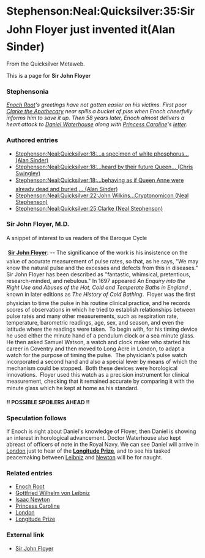 
# Stephenson:Neal:Quicksilver:35:Sir John Floyer just invented it(Alan Sinder)

From the Quicksilver Metaweb.

This is a page for **Sir John Floyer**
### Stephensonia


*[Enoch Root](/enoch-root)'s greetings have not gotten easier on his victims. First poor [Clarke the Apothecary](/stephenson-neal-quicksilver-25-clarke-neal-stephenson) near spills a bucket of piss when Enoch cheerfully informs him to save it up. Then 58 years later, Enoch almost delivers a heart attack to [Daniel Waterhouse](/daniel-waterhouse) along with [Princess Caroline](/caroline-of-ansbach)'s [letter](/stephenson-neal-quicksilver-18-a-specimen-of-white-phosphorus-alan-sinder).*

### Authored entries


* [Stephenson:Neal:Quicksilver:18:...a specimen of white phosphorus... (Alan Sinder)](/stephenson-neal-quicksilver-18-a-specimen-of-white-phosphorus-alan-sinder)
* [Stephenson:Neal:Quicksilver:18:...heard by their future Queen... (Chris Swingley)](/stephenson-neal-quicksilver-18-heard-by-their-future-queen-chris-swingley)
* [Stephenson:Neal:Quicksilver:18:...behaving as if Queen Anne were already dead and buried,... (Alan Sinder)](/stephenson-neal-quicksilver-18-behaving-as-if-queen-anne-were-already-dead-and-buried-alan-sinder)
* [Stephenson:Neal:Quicksilver:22:John Wilkins...Cryptonomicon (Neal Stephenson)](/stephenson-neal-quicksilver-22-john-wilkins-cryptonomicon-neal-stephenson)
* [Stephenson:Neal:Quicksilver:25:Clarke (Neal Stephenson)](/stephenson-neal-quicksilver-25-clarke-neal-stephenson)


### Sir John Floyer, M.D.


A snippet of interest to us readers of the Baroque Cycle 

 **[Sir John Floyer](/http-freepages-genealogy-rootsweb-com-floyer-sirjohnfloyer-htm)**: -- The significance of the work is his insistence on the value of accurate measurement of pulse rates, so that, as he says, "We may know the natural pulse and the excesses and defects from this in diseases." Sir John Floyer has been described as "fantastic, whimsical, pretentious, research-minded, and nebulous." In 1697 appeared *An Enquiry into the Right Use and Abuses of the Hot, Cold and Temperate Baths in England* , known in later editions as *The History of Cold Bathing*.  Floyer was the first physician to time the pulse in his routine clinical practice, and he records scores of observations in which he tried to establish relationships between pulse rates and many other measurements, such as respiration rate, temperature, barometric readings, age, sex, and season, and even the latitude where the readings were taken.  To begin with, for his timing device he used either the minute hand of a pendulum clock or a sea minute glass.  He then asked Samuel Watson, a watch and clock maker who started his career in Coventry and then moved to Long Acre in London, to adapt a watch for the purpose of timing the pulse.  The physician's pulse watch incorporated a second hand and also a special lever by means of which the mechanism could be stopped.  Both these devices were horological innovations.  Floyer used this watch as a precision instrument for clinical measurement, checking that it remained accurate by comparing it with the minute glass which he kept at home as his standard.  
  

**!! POSSIBLE SPOILERS AHEAD !!**  

### Speculation follows


If Enoch is right about Daniel's knowledge of Floyer, then Daniel is showing an interest in horological advancement. Doctor Waterhouse also kept abreast of officers of note in the Royal Navy. We can see Daniel will arrive in [London](/london) just to hear of the **[Longitude Prize](/longitude)**, and to see his tasked peacemaking between [Leibniz](/gottfried-wilhelm-von-leibniz) and [Newton](/isaac-newton) will be for naught. 

### Related entries


* [Enoch Root](/enoch-root)
* [Gottfried Wilhelm von Leibniz](/gottfried-wilhelm-von-leibniz)
* [Isaac Newton](/isaac-newton)
* [Princess Caroline](/caroline-of-ansbach)
* [London](/london)
* [Longitude Prize](/longitude)


### External link


* [Sir John Floyer](/http-freepages-genealogy-rootsweb-com-floyer-sirjohnfloyer-htm)
